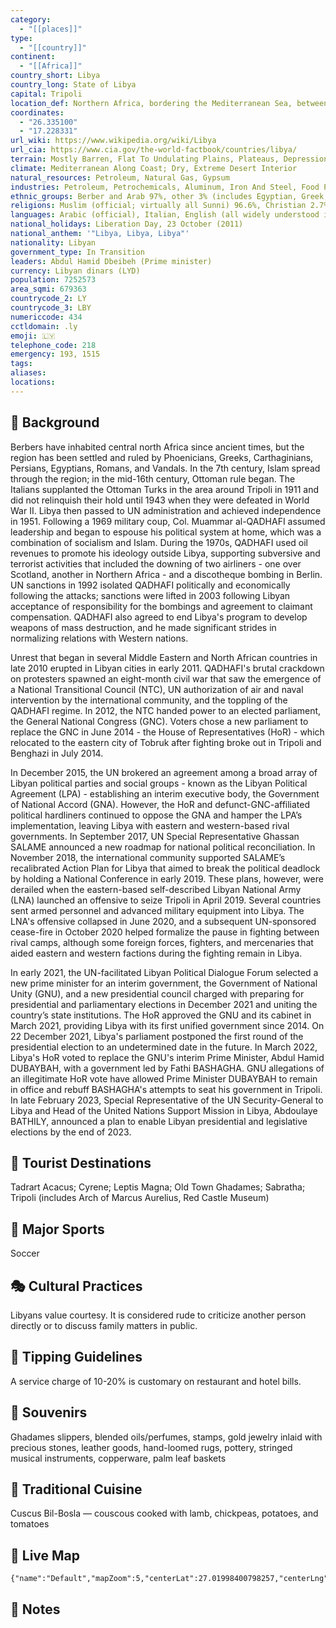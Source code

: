 ```yaml
---
category:
  - "[[places]]"
type:
  - "[[country]]"
continent:
  - "[[Africa]]"
country_short: Libya
country_long: State of Libya
capital: Tripoli
location_def: Northern Africa, bordering the Mediterranean Sea, between Egypt, Tunisia, and Algeria
coordinates:
  - "26.335100"
  - "17.228331"
url_wiki: https://www.wikipedia.org/wiki/Libya
url_cia: https://www.cia.gov/the-world-factbook/countries/libya/
terrain: Mostly Barren, Flat To Undulating Plains, Plateaus, Depressions
climate: Mediterranean Along Coast; Dry, Extreme Desert Interior
natural_resources: Petroleum, Natural Gas, Gypsum
industries: Petroleum, Petrochemicals, Aluminum, Iron And Steel, Food Processing, Textiles, Handicrafts, Cement
ethnic_groups: Berber and Arab 97%, other 3% (includes Egyptian, Greek, Indian, Italian, Maltese, Pakistani, Tunisian, and Turkish)
religions: Muslim (official; virtually all Sunni) 96.6%, Christian 2.7%, Buddhist <1%, Hindu <1%, Jewish <1%, folk religion <1%, other  <1%, unafilliated <1% (2020 est.)
languages: Arabic (official), Italian, English (all widely understood in the major cities); Berber (Nafusi, Ghadamis, Suknah, Awjilah, Tamasheq)
national_holidays: Liberation Day, 23 October (2011)
national_anthem: '"Libya, Libya, Libya"'
nationality: Libyan
government_type: In Transition
leaders: Abdul Hamid Dbeibeh (Prime minister)
currency: Libyan dinars (LYD)
population: 7252573
area_sqmi: 679363
countrycode_2: LY
countrycode_3: LBY
numericcode: 434
cctldomain: .ly
emoji: 🇱🇾
telephone_code: 218
emergency: 193, 1515
tags: 
aliases: 
locations:
---
```

## 🌱 Background
Berbers have inhabited central north Africa since ancient times, but the region has been settled and ruled by Phoenicians, Greeks, Carthaginians, Persians, Egyptians, Romans, and Vandals. In the 7th century, Islam spread through the region; in the mid-16th century, Ottoman rule began. The Italians supplanted the Ottoman Turks in the area around Tripoli in 1911 and did not relinquish their hold until 1943 when they were defeated in World War II. Libya then passed to UN administration and achieved independence in 1951. Following a 1969 military coup, Col. Muammar al-QADHAFI assumed leadership and began to espouse his political system at home, which was a combination of socialism and Islam. During the 1970s, QADHAFI used oil revenues to promote his ideology outside Libya, supporting subversive and terrorist activities that included the downing of two airliners - one over Scotland, another in Northern Africa - and a discotheque bombing in Berlin. UN sanctions in 1992 isolated QADHAFI politically and economically following the attacks; sanctions were lifted in 2003 following Libyan acceptance of responsibility for the bombings and agreement to claimant compensation. QADHAFI also agreed to end Libya's program to develop weapons of mass destruction, and he made significant strides in normalizing relations with Western nations.

Unrest that began in several Middle Eastern and North African countries in late 2010 erupted in Libyan cities in early 2011. QADHAFI's brutal crackdown on protesters spawned an eight-month civil war that saw the emergence of a National Transitional Council (NTC), UN authorization of air and naval intervention by the international community, and the toppling of the QADHAFI regime. In 2012, the NTC handed power to an elected parliament, the General National Congress (GNC). Voters chose a new parliament to replace the GNC in June 2014 - the House of Representatives (HoR) - which relocated to the eastern city of Tobruk after fighting broke out in Tripoli and Benghazi in July 2014.

In December 2015, the UN brokered an agreement among a broad array of Libyan political parties and social groups - known as the Libyan Political Agreement (LPA) - establishing an interim executive body, the Government of National Accord (GNA). However, the HoR and defunct-GNC-affiliated political hardliners continued to oppose the GNA and hamper the LPA’s implementation, leaving Libya with eastern and western-based rival governments. In September 2017, UN Special Representative Ghassan SALAME announced a new roadmap for national political reconciliation. In November 2018, the international community supported SALAME’s recalibrated Action Plan for Libya that aimed to break the political deadlock by holding a National Conference in early 2019. These plans, however, were derailed when the eastern-based self-described Libyan National Army (LNA) launched an offensive to seize Tripoli in April 2019. Several countries sent armed personnel and advanced military equipment into Libya. The LNA's offensive collapsed in June 2020, and a subsequent UN-sponsored cease-fire in October 2020 helped formalize the pause in fighting between rival camps, although some foreign forces, fighters, and mercenaries that aided eastern and western factions during the fighting remain in Libya.

In early 2021, the UN-facilitated Libyan Political Dialogue Forum selected a new prime minister for an interim government, the Government of National Unity (GNU), and a new presidential council charged with preparing for presidential and parliamentary elections in December 2021 and uniting the country’s state institutions. The HoR approved the GNU and its cabinet in March 2021, providing Libya with its first unified government since 2014. On 22 December 2021, Libya's parliament postponed the first round of the presidential election to an undetermined date in the future. In March 2022, Libya's HoR voted to replace the GNU's interim Prime Minister, Abdul Hamid DUBAYBAH, with a government led by Fathi BASHAGHA. GNU allegations of an illegitimate HoR vote have allowed Prime Minister DUBAYBAH to remain in office and rebuff BASHAGHA's attempts to seat his government in Tripoli. In late February 2023, Special Representative of the UN Security-General to Libya and Head of the United Nations Support Mission in Libya, Abdoulaye BATHILY, announced a plan to enable Libyan presidential and legislative elections by the end of 2023.

## 📌 Tourist Destinations
Tadrart Acacus; Cyrene; Leptis Magna; Old Town Ghadames; Sabratha; Tripoli (includes Arch of Marcus Aurelius, Red Castle Museum)

## 🥇 Major Sports
Soccer

## 🎭 Cultural Practices
Libyans value courtesy. It is considered rude to criticize another person directly or to discuss family matters in public.

## 🫰 Tipping Guidelines
A service charge of 10-20% is customary on restaurant and hotel bills.

## 🎁 Souvenirs
Ghadames slippers, blended oils/perfumes, stamps, gold jewelry inlaid with precious stones, leather goods, hand-loomed rugs, pottery, stringed musical instruments, copperware, palm leaf baskets

## 🍲 Traditional Cuisine
Cuscus Bil-Bosla — couscous cooked with lamb, chickpeas, potatoes, and tomatoes

## 📡 Live Map
```mapview
{"name":"Default","mapZoom":5,"centerLat":27.01998400798257,"centerLng":17.775878906250004,"query":"","chosenMapSource":0}
```

## 📒 Notes

